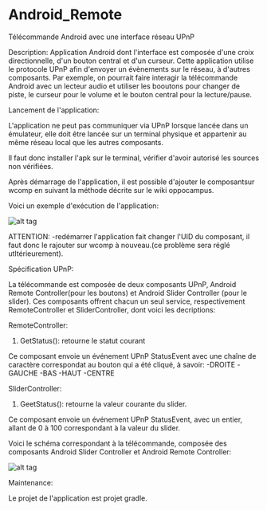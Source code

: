# Android_Remote
Télécommande Android avec une interface réseau UPnP

Description:
Application Android dont l'interface est composée d'une croix directionnelle, d'un bouton central et d'un curseur.
Cette application utilise le protocole UPnP afin d'envoyer un évènements sur le réseau, à d'autres composants.
Par exemple, on pourrait faire interagir la télécommande Android avec un lecteur audio et utiliser les booutons pour changer
de piste, le curseur pour le volume et le bouton central pour la lecture/pause.


Lancement de l'application:

L'application ne peut pas communiquer via UPnP lorsque lancée dans un émulateur, elle doit être lancée sur un terminal 
physique et appartenir au même réseau local que les autres composants.

Il faut donc installer l'apk sur le terminal, vérifier d'avoir autorisé les sources non vérifiées.

Après démarrage de l'application, il est possible d'ajouter le composantsur wcomp en suivant la méthode décrite sur le wiki oppocampus.

Voici un exemple d'exécution de l'application:

![alt tag](https://github.com/components-upnp/Android_Remote/blob/master/CaptureTelecommande.png)

ATTENTION: 
  -redémarrer l'application fait changer l'UID du composant, il faut donc le rajouter sur wcomp à nouveau.(ce problème sera réglé utltérieurement).
  
  
Spécification UPnP:

La télécommande est composée de deux composants UPnP, Android Remote Controller(pour les boutons) et Android Slider Controller (pour le slider). Ces composants offrent chacun un seul service, respectivement RemoteController et SliderController, dont voici les decriptions:

RemoteController:

  1) GetStatus(): retourne le statut courant

Ce composant envoie un événement UPnP StatusEvent avec une chaîne de caractère correspondat au bouton qui a été cliqué, à savoir:
  -DROITE
  -GAUCHE
  -BAS
  -HAUT
  -CENTRE


SliderController:

  1) GeetStatus(): retourne la valeur courante du slider.
  
Ce composant envoie un événement UPnP StatusEvent, avec un entier, allant de 0 à 100 correspondant à la valeur du slider.

Voici le schéma correspondant à la télécommande, composée des composants Android Slider Controller et Android Remote Controller:

![alt tag](https://github.com/components-upnp/Android_Remote/blob/master/telecommande(1).png)

  
Maintenance:

Le projet de l'application est projet gradle.
  
